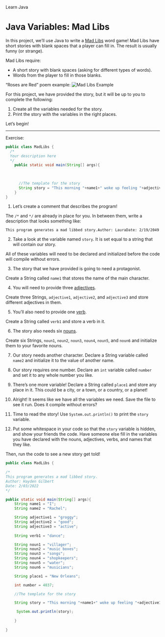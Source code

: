Learn Java
# Java Variables: Mad Libs

In this project, we’ll use Java to write a [Mad Libs](https://en.wikipedia.org/wiki/Mad_Libs) word game! Mad Libs have short stories with blank spaces that a player can fill in. The result is usually funny (or strange).

Mad Libs require:

-   A short story with blank spaces (asking for different types of words).
-   Words from the player to fill in those blanks.

“Roses are Red” poem example:
![](https://content.codecademy.com/courses/learn-python/madlibs.svg "Mad Libs Example")

For this project, we have provided the story, but it will be up to you to complete the following:

1.  Create all the variables needed for the story.
2.  Print the story with the variables in the right places.

Let’s begin!

---

Exercise:

```java
public class MadLibs {
  /*
  Your description here
  */
  	public static void main(String[] args){
      
      
      
      //The template for the story
      String story = "This morning "+name1+" woke up feeling "+adjective1+". 'It is going to be a "+adjective2+" day!' Outside, a bunch of "+noun1+"s were protesting to keep "+noun2+" in stores. They began to "+verb1+" to the rhythm of the "+noun3+", which made all the "+noun4+"s very "+adjective3+". Concerned, "+name1+" texted "+name2+", who flew "+name1+" to "+place1+" and dropped "+name1+" in a puddle of frozen "+noun5+". "+name1+" woke up in the year "+number+", in a world where "+noun6+"s ruled the world.";
    }       
}
```

1. Let’s create a comment that describes the program!

The `/*` and `*/` are already in place for you. In between them, write a description that looks something like:

```
This program generates a mad libbed story.Author: LauraDate: 2/19/2049
```

2. Take a look at the variable named `story`. It is set equal to a string that will contain our story.

All of these variables will need to be declared and initialized before the code will compile without errors.

3. The story that we have provided is going to need a protagonist.

Create a String called `name1` that stores the name of the main character.

4. You will need to provide three [adjectives](https://en.wikipedia.org/wiki/Adjective).

Create three Strings, `adjective1`, `adjective2`, and `adjective3` and store different adjectives in them.

5. You’ll also need to provide one [verb](https://en.wikipedia.org/wiki/Verb).

Create a String called `verb1` and store a verb in it.

6. The story also needs six [nouns](https://en.wikipedia.org/wiki/Noun).

Create six Strings, `noun1`, `noun2`, `noun3`, `noun4`, `noun5`, and `noun6` and initialize them to your favorite nouns.

7. Our story needs another character. Declare a String variable called `name2` and initialize it to the value of another name.

8. Our story requires one number. Declare an `int` variable called `number` and set it to any whole number you like.

9. There’s one more variable! Declare a String called `place1` and store any place in it. This could be a city, or a town, or a country, or a planet!

10. Alright! It seems like we have all the variables we need. Save the file to see it run. Does it compile without errors?

11. Time to read the story! Use `System.out.println()` to print the `story` variable.

12. Put some whitespace in your code so that the `story` variable is hidden, and show your friends the code. Have someone else fill in the variables you have declared with the nouns, adjectives, verbs, and names that they like.

Then, run the code to see a new story get told!

```java
public class MadLibs {
	
/*
This program generates a mad libbed story.
Author: Hayden Gilbert
Date: 2/03/2022
*/

public static void main(String[] args){
	String name1 = "I";
	String name2 = "Rachel";

	String adjective1 = "groggy";
	String adjective2 = "good";
	String adjective3 = "active";
  
	String verb1 = "dance";

	String noun1 = "villager";
	String noun2 = "music boxes";
	String noun3 = "songs";
	String noun4 = "shopkeepers";
	String noun5 = "water";
	String noun6 = "musicians";

	String place1 = "New Orleans";

	int number = 4037;

	//The template for the story

	String story = "This morning "+name1+" woke up feeling "+adjective1+". 'It is going to be a "+adjective2+" day!' Outside, a bunch of "+noun1+"s were protesting to keep "+noun2+" in stores. They began to "+verb1+" to the rhythm of the "+noun3+", which made all the "+noun4+"s very "+adjective3+". Concerned, "+name1+" texted "+name2+", who flew "+name1+" to "+place1+" and dropped "+name1+" in a puddle of frozen "+noun5+". "+name1+" woke up in the year "+number+", in a world where "+noun6+"s ruled the world.";

	 System.out.println(story);
	 
	}
	
}
```